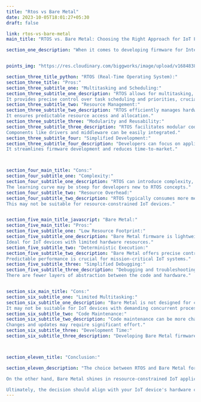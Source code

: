 ```yaml
---
title: "Rtos vs Bare Metal"
date: 2023-10-05T18:01:27+05:30
draft: false

link: rtos-vs-bare-metal
main_title: "RTOS vs. Bare Metal: Choosing the Right Approach for IoT Firmware"

section_one_description: "When it comes to developing firmware for Internet of Things (IoT) devices, one of the fundamental decisions you'll face is whether to use a Real-Time Operating System (RTOS) or adopt a Bare Metal approach. Both have their merits and are suitable for different IoT applications. Let's explore the pros and cons to help you make an informed choice."


points_img: "https://res.cloudinary.com/biggworks/image/upload/v1684838348/Group_11544_lwrsg0.png"

section_three_title_python: "RTOS (Real-Time Operating System):"
section_three_title: "Pros:"
section_three_subtitle_one: "Multitasking and Scheduling:"
section_three_subtitle_one_description: "RTOS allows for multitasking, enabling concurrent execution of multiple tasks or processes.
It provides precise control over task scheduling and priorities, crucial for real-time IoT applications."
section_three_subtitle_two: "Resource Management:"
section_three_subtitle_two_description: "RTOS efficiently manages hardware resources like memory and peripherals.
It ensures predictable resource access and allocation."
section_three_subtitle_three: "Modularity and Reusability:"
section_three_subtitle_three_description: "RTOS facilitates modular code development, promoting code reuse across projects.
Components like drivers and middleware can be easily integrated."
section_three_subtitle_four: "Simplified Development:"
section_three_subtitle_four_description: "Developers can focus on application-specific logic while the RTOS handles low-level tasks.
It streamlines firmware development and reduces time-to-market."



section_four_main_title: "Cons:"
section_four_subtitle_one: "Complexity:"
section_four_subtitle_one_description: "RTOS can introduce complexity, especially for small-scale IoT devices.
The learning curve may be steep for developers new to RTOS concepts."
section_four_subtitle_two: "Resource Overhead:"
section_four_subtitle_two_description: "RTOS typically consumes more memory and processing power than a Bare Metal approach.
This may not be suitable for resource-constrained IoT devices."


section_five_main_title_javascript: "Bare Metal:"
section_five_main_title: "Pros:"
section_five_subtitle_one: "Low Resource Footprint:"
section_five_subtitle_one_description: "Bare Metal firmware is lightweight and efficient in terms of memory and processing power usage.
Ideal for IoT devices with limited hardware resources."
section_five_subtitle_two: "Deterministic Execution:"
section_five_subtitle_two_description: "Bare Metal offers precise control over timing and execution, making it suitable for real-time applications.
Predictable performance is crucial for mission-critical IoT systems."
section_five_subtitle_three: "Simplified Debugging:"
section_five_subtitle_three_description: "Debugging and troubleshooting are typically more straightforward with Bare Metal.
There are fewer layers of abstraction between the code and hardware."


section_six_main_title: "Cons:"
section_six_subtitle_one: "Limited Multitasking:"
section_six_subtitle_one_description: "Bare Metal is not designed for complex multitasking scenarios.
It may not be suitable for IoT devices with demanding concurrent processes."
section_six_subtitle_two: "Code Maintenance:"
section_six_subtitle_two_description: "Code maintenance can be more challenging due to the absence of modular structures.
Changes and updates may require significant effort."
section_six_subtitle_three: "Development Time:"
section_six_subtitle_three_description: "Developing Bare Metal firmware can be time-consuming, as developers need to manage low-level details."



section_eleven_title: "Conclusion:"

section_eleven_description: "The choice between RTOS and Bare Metal for IoT firmware depends on your project's specific requirements and constraints. RTOS is a powerful choice for complex IoT devices with multitasking needs and where modularity is essential. It streamlines development but may be overkill for resource-constrained devices.

On the other hand, Bare Metal shines in resource-constrained IoT applications where determinism and low overhead are critical. While it may require more initial effort, it offers precise control over device behavior and is well-suited for real-time tasks.

Ultimately, the decision should align with your IoT device's hardware capabilities, performance demands, and the expertise of your development team. Both approaches have their place in the IoT ecosystem, and choosing the right one will contribute to the success of your IoT project."
---
```


